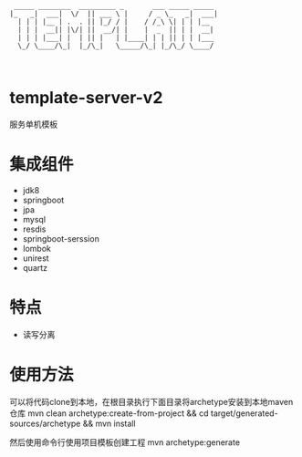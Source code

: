 ```
 _____ ________  _________ _       ___ _____ _____ 
|_   _|  ___|  \/  || ___ \ |     / _ \_   _|  ___|
  | | | |__ | .  . || |_/ / |    / /_\ \| | | |__  
  | | |  __|| |\/| ||  __/| |    |  _  || | |  __| 
  | | | |___| |  | || |   | |____| | | || | | |___ 
  \_/ \____/\_|  |_/\_|   \_____/\_| |_/\_/ \____/ 
                                                   
                                                   
```

# template-server-v2
服务单机模板

# 集成组件
- jdk8
- springboot
- jpa
- mysql
- resdis
- springboot-serssion
- lombok
- unirest
- quartz

# 特点
- 读写分离

# 使用方法
可以将代码clone到本地，在根目录执行下面目录将archetype安装到本地maven仓库
mvn clean archetype:create-from-project && cd target/generated-sources/archetype && mvn install

然后使用命令行使用项目模板创建工程
mvn archetype:generate